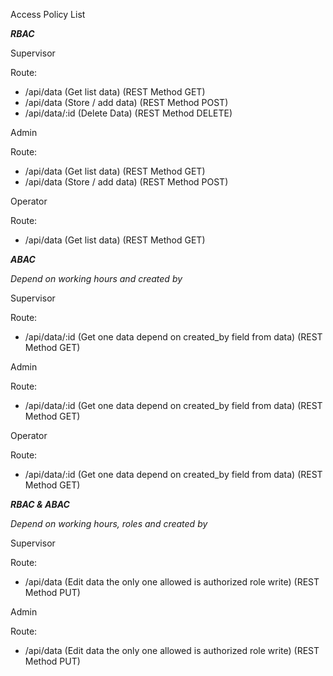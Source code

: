 Access Policy List

***RBAC***

Supervisor

Route:

- /api/data (Get list data) (REST Method GET)
- /api/data (Store / add data) (REST Method POST)
- /api/data/:id (Delete Data) (REST Method DELETE)

Admin

Route:

- /api/data (Get list data) (REST Method GET)
- /api/data (Store / add data) (REST Method POST)

Operator

Route:

- /api/data (Get list data) (REST Method GET)

***ABAC***

*Depend on working hours and created by*

Supervisor

Route:

- /api/data/:id (Get one data depend on created_by field from data) (REST Method GET)

Admin

Route:

- /api/data/:id (Get one data depend on created_by field from data) (REST Method GET)


Operator

Route:

- /api/data/:id (Get one data depend on created_by field from data) (REST Method GET)

***RBAC & ABAC***

*Depend on working hours, roles and created by*

Supervisor

Route:

- /api/data (Edit data the only one allowed is authorized role write) (REST Method PUT)

Admin

Route:

- /api/data (Edit data the only one allowed is authorized role write) (REST Method PUT)

